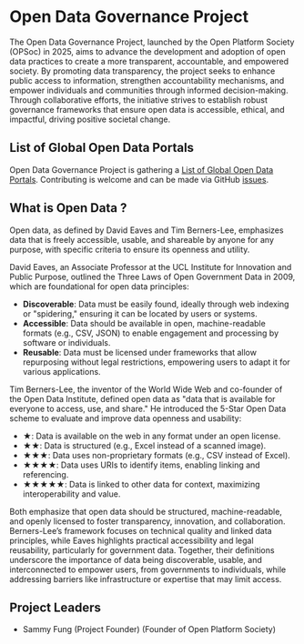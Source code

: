 # Open Data Governance Project

The Open Data Governance Project, launched by the Open Platform Society (OPSoc) in 2025, aims to advance the development and adoption of open data practices to create a more transparent, accountable, and empowered society. By promoting data transparency, the project seeks to enhance public access to information, strengthen accountability mechanisms, and empower individuals and communities through informed decision-making. Through collaborative efforts, the initiative strives to establish robust governance frameworks that ensure open data is accessible, ethical, and impactful, driving positive societal change.

## List of Global Open Data Portals

Open Data Governance Project is gathering a [List of Global Open Data Portals](/opendata-portal/). Contributing is welcome and can be made via GitHub [issues](https://github.com/opsoc/opendata-governance/issues).

## What is Open Data ?

Open data, as defined by David Eaves and Tim Berners-Lee, emphasizes data that is freely accessible, usable, and shareable by anyone for any purpose, with specific criteria to ensure its openness and utility.

David Eaves, an Associate Professor at the UCL Institute for Innovation and Public Purpose, outlined the Three Laws of Open Government Data in 2009, which are foundational for open data principles:

* **Discoverable**: Data must be easily found, ideally through web indexing or "spidering," ensuring it can be located by users or systems.
* **Accessible**: Data should be available in open, machine-readable formats (e.g., CSV, JSON) to enable engagement and processing by software or individuals.
* **Reusable**: Data must be licensed under frameworks that allow repurposing without legal restrictions, empowering users to adapt it for various applications.

Tim Berners-Lee, the inventor of the World Wide Web and co-founder of the Open Data Institute, defined open data as "data that is available for everyone to access, use, and share." He introduced the 5-Star Open Data scheme to evaluate and improve data openness and usability:

* ★: Data is available on the web in any format under an open license.
* ★★: Data is structured (e.g., Excel instead of a scanned image).
* ★★★: Data uses non-proprietary formats (e.g., CSV instead of Excel).
* ★★★★: Data uses URIs to identify items, enabling linking and referencing.
* ★★★★★: Data is linked to other data for context, maximizing interoperability and value.

Both emphasize that open data should be structured, machine-readable, and openly licensed to foster transparency, innovation, and collaboration. Berners-Lee’s framework focuses on technical quality and linked data principles, while Eaves highlights practical accessibility and legal reusability, particularly for government data. Together, their definitions underscore the importance of data being discoverable, usable, and interconnected to empower users, from governments to individuals, while addressing barriers like infrastructure or expertise that may limit access.

## Project Leaders

* Sammy Fung (Project Founder) (Founder of Open Platform Society)